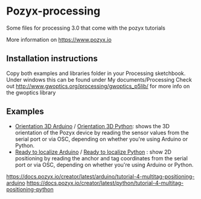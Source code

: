# Pozyx-processing
Some files for processing 3.0 that come with the pozyx tutorials

More information on https://www.pozyx.io

## Installation instructions
Copy both examples and libraries folder in your Processing sketchbook. Under windows this can be found under My documents/Processing
Check out http://www.gwoptics.org/processing/gwoptics_p5lib/ for more info on the gwoptics library

## Examples
-  [Orientation 3D Arduino] / [Orientation 3D Python]: shows the 3D orientation of the Pozyx device by reading the sensor values from the serial port or via OSC, depending on whether you're using Arduino or Python.
-  [Ready to localize Arduino] / [Ready to localize Python] : show 2D positioning by reading the anchor and tag coordinates from the serial port or via OSC, depending on whether you're using Arduino or Python.


[Orientation 3D Arduino]: https://docs.pozyx.io/creator/latest/arduino/tutorial-3-orientation-3d-arduino
[Orientation 3D Python]: https://docs.pozyx.io/creator/latest/python/tutorial-3-orientation-3d-python

[Ready to localize Arduino]: https://docs.pozyx.io/creator/latest/arduino/tutorial-2-ready-to-localize-arduino
[Ready to localize Python]: https://docs.pozyx.io/creator/latest/python/tutorial-2-ready-to-localize-python

https://docs.pozyx.io/creator/latest/arduino/tutorial-4-multitag-positioning-arduino
https://docs.pozyx.io/creator/latest/python/tutorial-4-multitag-positioning-python
